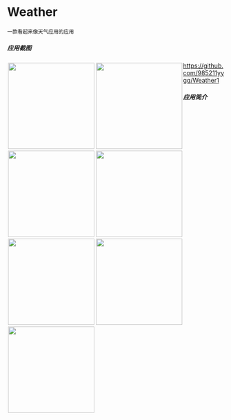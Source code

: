 # Weather
`一款看起来像天气应用的应用`
##### 应用截图
<html>
<body>
<div>
<div style="float:left;border:solid 1px 000;margin:2px;"><img src="https://github.com/985211yygg/Weather1/blob/master/screenShots/1.png?raw=true"  width="200"  ></div>
<div style="float:left;border:solid 1px 000;margin:2px;"><img src="https://github.com/985211yygg/Weather1/blob/master/screenShots/2.png?raw=true" width="200" ></div>
<div style="float:left;border:solid 1px 000;margin:2px;"><img src="https://github.com/985211yygg/Weather1/blob/master/screenShots/3.png?raw=true"  width="200"  ></div>
<div style="float:left;border:solid 1px 000;margin:2px;"><img src="https://github.com/985211yygg/Weather1/blob/master/screenShots/4.png?raw=true" width="200" ></div>
<div style="float:left;border:solid 1px 000;margin:2px;"><img src="https://github.com/985211yygg/Weather1/blob/master/screenShots/11.gif?raw=true"  width="200"  ></div>
<div style="float:left;border:solid 1px 000;margin:2px;"><img src="https://github.com/985211yygg/Weather1/blob/master/screenShots/22.gif?raw=true" width="200" ></div>
<div style="float:left;border:solid 1px 000;margin:2px;"><img src="https://github.com/985211yygg/Weather1/blob/master/screenShots/33.gif?raw=true" width="200" ></div>
</div>
</body>
</html>

https://github.com/985211yygg/Weather1

##### 应用简介
